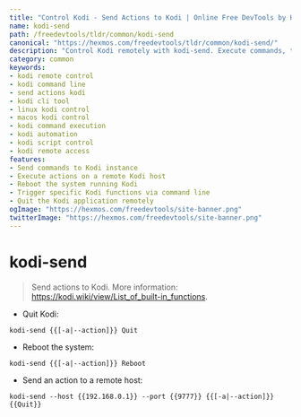 ```yaml
---
title: "Control Kodi - Send Actions to Kodi | Online Free DevTools by Hexmos"
name: kodi-send
path: /freedevtools/tldr/common/kodi-send
canonical: "https://hexmos.com/freedevtools/tldr/common/kodi-send/"
description: "Control Kodi remotely with kodi-send. Execute commands, trigger actions, and manage your media center. Free online tool, no registration required."
category: common
keywords:
- kodi remote control
- kodi command line
- send actions kodi
- kodi cli tool
- linux kodi control
- macos kodi control
- kodi command execution
- kodi automation
- kodi script control
- kodi remote access
features:
- Send commands to Kodi instance
- Execute actions on a remote Kodi host
- Reboot the system running Kodi
- Trigger specific Kodi functions via command line
- Quit the Kodi application remotely
ogImage: "https://hexmos.com/freedevtools/site-banner.png"
twitterImage: "https://hexmos.com/freedevtools/site-banner.png"
---
```


# kodi-send

> Send actions to Kodi.
> More information: <https://kodi.wiki/view/List_of_built-in_functions>.

- Quit Kodi:

`kodi-send {{[-a|--action]}} Quit`

- Reboot the system:

`kodi-send {{[-a|--action]}} Reboot`

- Send an action to a remote host:

`kodi-send --host {{192.168.0.1}} --port {{9777}} {{[-a|--action]}} {{Quit}}`
